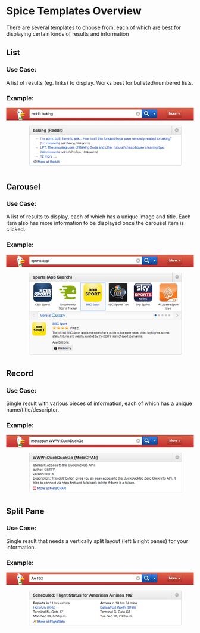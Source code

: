 # Spice Templates Overview
There are several templates to choose from, each of which are best for displaying certain kinds of results and information

## List

### Use Case:
A list of results (eg. links) to display. Works best for bulleted/numbered lists.

### Example:
![List Template Example](../assets/list_template_example.png)


## Carousel

### Use Case:
A list of results to display, each of which has a unique image and title. Each item also has more information to be displayed once the carousel item is clicked.

### Example:
![Carousel Template Example](../assets/carousel_template_example.png)


## Record

### Use Case:
Single result with various pieces of information, each of which has a unique name/title/descriptor.

### Example:
![Record Template Example](../assets/record_template_example.png)


## Split Pane

### Use Case:
Single result that needs a vertically split layout (left & right panes) for your information.

### Example:
![Split Pane Template Example](../assets/split_pane_template_example.png)
